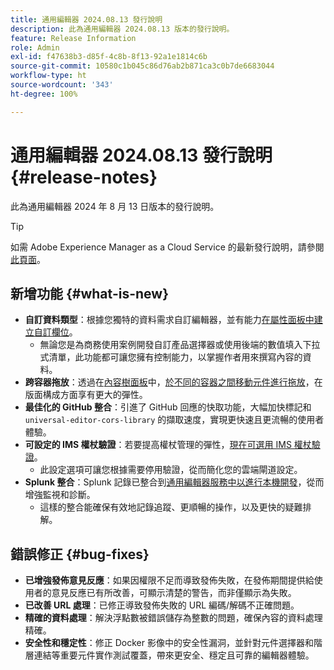```yaml
---
title: 通用編輯器 2024.08.13 發行說明
description: 此為通用編輯器 2024.08.13 版本的發行說明。
feature: Release Information
role: Admin
exl-id: f47638b3-d85f-4c8b-8f13-92a1e1814c6b
source-git-commit: 10580c1b045c86d76ab2b871ca3c0b7de6683044
workflow-type: ht
source-wordcount: '343'
ht-degree: 100%

---
```


# 通用編輯器 2024.08.13 發行說明 {#release-notes}

此為通用編輯器 2024 年 8 月 13 日版本的發行說明。

>[!TIP]
>
>如需 Adobe Experience Manager as a Cloud Service 的最新發行說明，請參閱[此頁面](/help/release-notes/release-notes-cloud/release-notes-current.md)。

## 新增功能 {#what-is-new}

* **自訂資料類型**：根據您獨特的資料需求自訂編輯器，並有能力[在屬性面板中建立自訂欄位](https://developer.adobe.com/uix/docs/services/aem-universal-editor/api/item-types-renderers/)。
   * 無論您是為商務使用案例開發自訂產品選擇器或使用後端的數值填入下拉式清單，此功能都可讓您擁有控制能力，以掌握作者用來撰寫內容的資料。
* **跨容器拖放**：透過在[內容樹面板](/help/sites-cloud/authoring/universal-editor/navigation.md#content-tree-mode)中，[於不同的容器之間移動元件進行拖放](/help/sites-cloud/authoring/universal-editor/authoring.md#reordering-components)，在版面構成方面享有更大的彈性。
* **最佳化的 GitHub 整合**：引進了 GitHub 回應的快取功能，大幅加快標記和 `universal-editor-cors-library` 的擷取速度，實現更快速且更流暢的使用者體驗。
* **可設定的 IMS 權杖驗證**：若要提高權杖管理的彈性，[現在可選用 IMS 權杖驗證](/help/implementing/universal-editor/local-dev.md#setting-up-service)。
   * 此設定選項可讓您根據需要停用驗證，從而簡化您的雲端閘道設定。
* **Splunk 整合**：Splunk 記錄已整合到[通用編輯器服務中以進行本機開發](/help/implementing/universal-editor/local-dev.md#setting-up-service)，從而增強監視和診斷。
   * 這樣的整合能確保有效地記錄追蹤、更順暢的操作，以及更快的疑難排解。

## 錯誤修正 {#bug-fixes}

* **已增強發佈意見反應**：如果因權限不足而導致發佈失敗，在發佈期間提供給使用者的意見反應已有所改善，可顯示清楚的警告，而非僅顯示為失敗。
* **已改善 URL 處理**：已修正導致發佈失敗的 URL 編碼/解碼不正確問題。
* **精確的資料處理**：解決浮點數被錯誤儲存為整數的問題，確保內容的資料處理精確。
* **安全性和穩定性**：修正 Docker 影像中的安全性漏洞，並針對元件選擇器和階層連結等重要元件實作測試覆蓋，帶來更安全、穩定且可靠的編輯器體驗。
